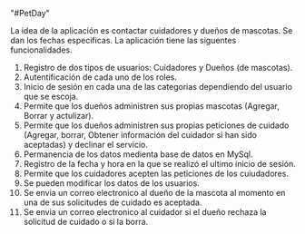 "#PetDay" 

La idea de la aplicación es contactar cuidadores y dueños de mascotas. Se dan los fechas especificas.
La aplicación tiene las siguentes funcionalidades.
  1. Registro de dos tipos de usuarios: Cuidadores y Dueños (de mascotas).
  2. Autentificación de cada uno de los roles. 
  3. Inicio de sesión en cada una de las categorias dependiendo del usuario que se escoja.
  4. Permite que los dueños administren sus propias mascotas  (Agregar, Borrar y actulizar).
  5. Permite que los dueños administren sus propias peticiones de cuidado (Agregar, borrar, Obtener información del cuidador si han sido aceptadas) y declinar el servicio.
  6. Permanencia de los datos medienta base de datos en MySql.
  7. Registro de la fecha y hora en la que se realizó el ultimo inicio de sesión.
  8. Permite que los cuidadores acepten las peticiones de los cuiudadores.
  9. Se pueden modificar los datos de los usuarios.
  10. Se envia un correo electronico al dueño de la mascota al momento en una de sus solicitudes de cuidado es aceptada.
  11. Se envia un correo electronico al cuidador si el dueño rechaza la solicitud de cuidado o si la borra.
  
  
